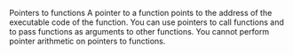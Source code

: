 Pointers to functions
A pointer to a function points to the address of the executable code of the function. You can use pointers to call functions and to pass functions as arguments to other functions. You cannot perform pointer arithmetic on pointers to functions.
